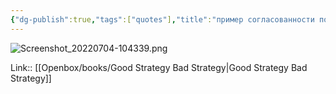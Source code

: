 ```yaml
---
{"dg-publish":true,"tags":["quotes"],"title":"пример согласованности политики и целей","date":"2022-07-04T10:43:46+03:00","modified_at":"2024-09-16T10:04:21+03:00","aliases":"пример согласованности политики и целей","dg-path":"/quotes/202207041043.md","permalink":"/quotes/202207041043/","dgPassFrontmatter":true}
---
```



![Screenshot_20220704-104339.png](/openbox/assets/img/Screenshot_20220704-104339.png)

Link:: [[Openbox/books/Good Strategy Bad Strategy|Good Strategy Bad Strategy]]
